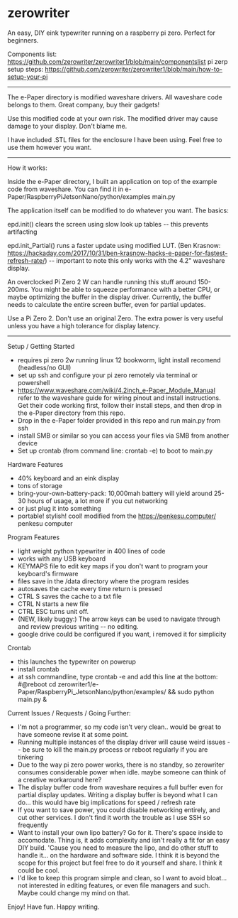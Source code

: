 # zerowriter

An easy, DIY eink typewriter running on a raspberry pi zero. Perfect for beginners.

Components list: https://github.com/zerowriter/zerowriter1/blob/main/componentslist
pi zerp setup steps: https://github.com/zerowriter/zerowriter1/blob/main/how-to-setup-your-pi

----------
 
The e-Paper directory is modified waveshare drivers. All waveshare code belongs to them. Great company, buy their gadgets!

Use this modified code at your own risk. The modified driver may cause damage to your display. Don't blame me.

I have included .STL files for the enclosure I have been using. Feel free to use them however you want.

----------

How it works:

Inside the e-Paper directory, I built an application on top of the example code from waveshare. You can find it in e-Paper/RaspberryPiJetsonNano/python/examples main.py

The application itself can be modified to do whatever you want. The basics:

epd.init() clears the screen using slow look up tables -- this prevents artifacting

epd.init_Partial() runs a faster update using modified LUT. (Ben Krasnow: https://hackaday.com/2017/10/31/ben-krasnow-hacks-e-paper-for-fastest-refresh-rate/) -- important to note this only works with the 4.2" waveshare display.

An overclocked Pi Zero 2 W can handle running this stuff around 150-200ms. You might be able to squeeze performance with a better CPU, or maybe optimizing the buffer in the display driver. Currently, the buffer needs to calculate the entire screen buffer, even for partial updates.

Use a Pi Zero 2. Don't use an original Zero. The extra power is very useful unless you have a high tolerance for display latency.

----------

Setup / Getting Started
- requires pi zero 2w running linux 12 bookworm, light install recomend (headless/no GUI)
- set up ssh and configure your pi zero remotely via terminal or powershell
- https://www.waveshare.com/wiki/4.2inch_e-Paper_Module_Manual refer to the waveshare guide for wiring pinout and install instructions. Get their code working first, follow their install steps, and then drop in the e-Paper directory from this repo.
- Drop in the e-Paper folder provided in this repo and run main.py from ssh
- install SMB or similar so you can access your files via SMB from another device
- Set up crontab (from command line: crontab -e) to boot to main.py

Hardware Features
- 40% keyboard and an eink display
- tons of storage
- bring-your-own-battery-pack: 10,000mah battery will yield around 25-30 hours of usage, a lot more if you cut networking
- or just plug it into something
- portable! stylish! cool! modified from the https://penkesu.computer/ penkesu computer

Program Features
- light weight python typewriter in 400 lines of code
- works with any USB keyboard
- KEYMAPS file  to edit key maps if you don't want to program your keyboard's firmware
- files save in the /data directory where the program resides
- autosaves the cache every time return is pressed
- CTRL S saves the cache to a txt file
- CTRL N starts a new file
- CTRL ESC turns unit off.
- (NEW, likely buggy:) The arrow keys can be used to navigate through and review previous writing -- no editing.
- google drive could be configured if you want, i removed it for simplicity

Crontab
  - this launches the typewriter on powerup
  - install crontab
  - at ssh commandline, type crontab -e and add this line at the bottom:
  #@reboot cd zerowriter1/e-Paper/RaspberryPi_JetsonNano/python/examples/ && sudo python main.py &

Current Issues / Requests / Going Further:
- I'm not a programmer, so my code isn't very clean.. would be great to have someone revise it at some point.
- Running multiple instances of the display driver will cause weird issues -- be sure to kill the main.py process or reboot regularly if you are tinkering
- Due to the way pi zero power works, there is no standby, so zerowriter consumes considerable power when idle. maybe someone can think of a creative workaround here?
- The display buffer code from waveshare requires a full buffer even for partial display updates. Writing a display buffer is beyond what I can do... this would have big implications for speed / refresh rate
- If you want to save power, you could disable networking entirely, and cut other services. I don't find it worth the trouble as I use SSH so frequently 
- Want to install your own lipo battery? Go for it. There's space inside to accomodate. Thing is, it adds complexity and isn't really a fit for an easy DIY build. 'Cause you need to measure the lipo, and do other stuff to handle it... on the hardware and software side. I think it is beyond the scope for this project but feel free to do it yourself and share. I think it could be cool.
- I'd like to keep this program simple and clean, so I want to avoid bloat... not interested in editing features, or even file managers and such. Maybe could change my mind on that.

Enjoy! Have fun. Happy writing.
